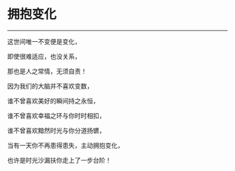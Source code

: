 <!--
 * @Author: 蔡鑫 1058360098@qq.com
 * @Date: 2024-05-11 14:16:20
 * @LastEditors: 蔡鑫 1058360098@qq.com
 * @LastEditTime: 2024-05-11 14:18:01
 * @FilePath: \docsify\docs\articles\poems\p55.md
 * @Description: 这是默认设置,请设置`customMade`, 打开koroFileHeader查看配置 进行设置: https://github.com/OBKoro1/koro1FileHeader/wiki/%E9%85%8D%E7%BD%AE
-->
# 拥抱变化
---

这世间唯一不变便是变化，

即使很难适应，也没关系，

那也是人之常情，无须自责！

因为我们的大脑并不喜欢变数，

谁不曾喜欢美好的瞬间持之永恒，

谁不曾喜欢幸福之环与你时时相扣，

谁不曾喜欢黯然时光与你分道扬镳，

当有一天你不再患得患失，主动拥抱变化，

也许是时光沙漏扶你走上了一步台阶！